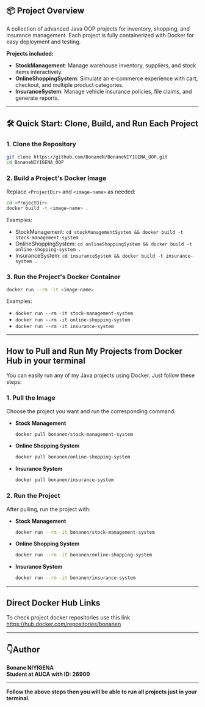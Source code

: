 ## 📦 Project Overview

A collection of advanced Java OOP projects for inventory, shopping, and insurance management. Each project is fully containerized with Docker for easy deployment and testing.

**Projects included:**
- **StockManagement**: Manage warehouse inventory, suppliers, and stock items interactively.
- **OnlineShoppingSystem**: Simulate an e-commerce experience with cart, checkout, and multiple product categories.
- **InsuranceSystem**: Manage vehicle insurance policies, file claims, and generate reports.

---

## 🛠️ Quick Start: Clone, Build, and Run Each Project

### 1. Clone the Repository
```sh
git clone https://github.com/BonaneN/BonaneNIYIGENA_OOP.git
cd BonaneNIYIGENA_OOP
```

### 2. Build a Project's Docker Image
Replace `<ProjectDir>` and `<image-name>` as needed:
```sh
cd <ProjectDir>
docker build -t <image-name> .
```
Examples:
- StockManagement: `cd stockManagementSystem && docker build -t stock-management-system .`
- OnlineShoppingSystem: `cd onlineShoppingSystem && docker build -t online-shopping-system .`
- InsuranceSystem: `cd insuranceSystem && docker build -t insurance-system .`

### 3. Run the Project's Docker Container
```sh
docker run --rm -it <image-name>
```
Examples:
- `docker run --rm -it stock-management-system`
- `docker run --rm -it online-shopping-system`
- `docker run --rm -it insurance-system`

---

## How to Pull and Run My Projects from Docker Hub in your terminal 

You can easily run any of my Java projects using Docker. Just follow these steps:

### 1. Pull the Image
Choose the project you want and run the corresponding command:

- **Stock Management**
  ```sh
  docker pull bonanen/stock-management-system
  ```
- **Online Shopping System**
  ```sh
  docker pull bonanen/online-shopping-system
  ```
- **Insurance System**
  ```sh
  docker pull bonanen/insurance-system
  ```

### 2. Run the Project
After pulling, run the project with:

- **Stock Management**
  ```sh
  docker run --rm -it bonanen/stock-management-system
  ```
- **Online Shopping System**
  ```sh
  docker run --rm -it bonanen/online-shopping-system
  ```
- **Insurance System**
  ```sh
  docker run --rm -it bonanen/insurance-system
  ```

---

## Direct Docker Hub Links
To check project docker repositories use this link
https://hub.docker.com/repositories/bonanen

---

## 👇Author

**Bonane NIYIGENA**  
**Student at AUCA with ID: 26900**

---

**Follow the above steps then you will be able to run all projects just in your terminal.**
